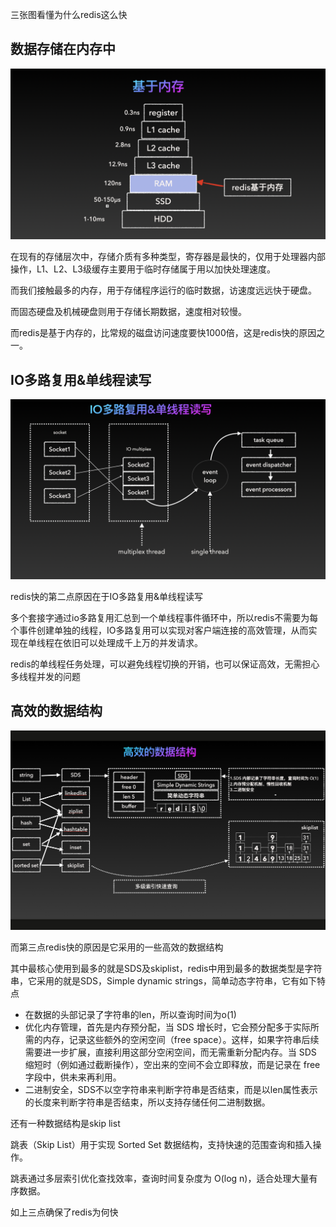 三张图看懂为什么redis这么快

## 数据存储在内存中

![](redis-fast-1.png)

在现有的存储层次中，存储介质有多种类型，寄存器是最快的，仅用于处理器内部操作，L1、L2、L3级缓存主要用于临时存储属于用以加快处理速度。

而我们接触最多的内存，用于存储程序运行的临时数据，访速度远远快于硬盘。

而固态硬盘及机械硬盘则用于存储长期数据，速度相对较慢。

而redis是基于内存的，比常规的磁盘访问速度要快1000倍，这是redis快的原因之一。


## IO多路复用&单线程读写

![](redis-fast-2.png)

redis快的第二点原因在于IO多路复用&单线程读写

多个套接字通过io多路复用汇总到一个单线程事件循环中，所以redis不需要为每个事件创建单独的线程，IO多路复用可以实现对客户端连接的高效管理，从而实现在单线程在依旧可以处理成千上万的并发请求。

redis的单线程任务处理，可以避免线程切换的开销，也可以保证高效，无需担心多线程并发的问题



## 高效的数据结构

![](redis-fast-3.png)

而第三点redis快的原因是它采用的一些高效的数据结构

其中最核心使用到最多的就是SDS及skiplist，redis中用到最多的数据类型是字符串，它采用的就是SDS，Simple dynamic strings，简单动态字符串，它有如下特点

- 在数据的头部记录了字符串的len，所以查询时间为o(1)
- 优化内存管理，首先是内存预分配，当 SDS 增长时，它会预分配多于实际所需的内存，记录这些额外的空闲空间（free space）。这样，如果字符串后续需要进一步扩展，直接利用这部分空闲空间，而无需重新分配内存。当 SDS 缩短时（例如通过截断操作），空出来的空间不会立即释放，而是记录在 free 字段中，供未来再利用。
- 二进制安全，SDS不以空字符串来判断字符串是否结束，而是以len属性表示的长度来判断字符串是否结束，所以支持存储任何二进制数据。


还有一种数据结构是skip list

跳表（Skip List）用于实现 Sorted Set 数据结构，支持快速的范围查询和插入操作。

跳表通过多层索引优化查找效率，查询时间复杂度为 O(log n)，适合处理大量有序数据。

如上三点确保了redis为何快